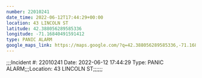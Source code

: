 ```yaml
---
number: 22010241
date_time: 2022-06-12T17:44:29+00:00
location: 43 LINCOLN ST
latitude: 42.388056289585336
longitude: -71.16840491591412
type: PANIC ALARM
google_maps_link: https://maps.google.com/?q=42.388056289585336,-71.16840491591412
---
```


;;;Incident #: 22010241   Date: 2022-06-12 17:44:29   Type: PANIC ALARM;;;Location: 43 LINCOLN ST;;;;;;
